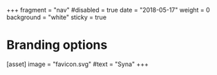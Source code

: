 +++
fragment = "nav"
#disabled = true
date = "2018-05-17"
weight = 0
background = "white"
sticky = true



# Branding options
[asset]
  image = "favicon.svg"
  #text = "Syna" 
+++
